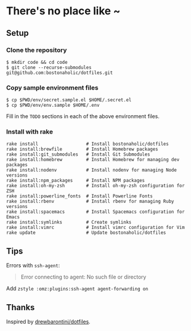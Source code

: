 # There's no place like ~

## Setup

### Clone the repository

```
$ mkdir code && cd code
$ git clone --recurse-submodules git@github.com:bostonaholic/dotfiles.git
```

### Copy sample environment files

```
$ cp $PWD/env/secret.sample.el $HOME/.secret.el
$ cp $PWD/env/env.sample $HOME/.env
```

Fill in the `TODO` sections in each of the above environment files.

### Install with rake

```
rake install                  # Install bostonaholic/dotfiles
rake install:brewfile         # Install Homebrew packages
rake install:git_submodules   # Install Git Submodules
rake install:homebrew         # Install Homebrew for managing dev packages
rake install:nodenv           # Install nodenv for managing Node versions
rake install:npm_packages     # Install NPM packages
rake install:oh-my-zsh        # Install oh-my-zsh configuration for ZSH
rake install:powerline_fonts  # Install Powerline Fonts
rake install:rbenv            # Install rbenv for managing Ruby versions
rake install:spacemacs        # Install Spacemacs configuration for Emacs
rake install:symlinks         # Create symlinks
rake install:vimrc            # Install vimrc configuration for Vim
rake update                   # Update bostonaholic/dotfiles
```

## Tips

Errors with `ssh-agent`:

> Error connecting to agent: No such file or directory

Add `zstyle :omz:plugins:ssh-agent agent-forwarding on`

## Thanks

Inspired by [drewbarontini/dotfiles](https://github.com/drewbarontini/dotfiles).
